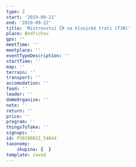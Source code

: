 ```yaml
---
type: Z
start: '2019-09-21'
end: '2019-09-22'
title: 'Mistrovství ČR na klasické trati (TJN)'
place: Bedřichov
gps: ''
meetTime: ''
meetplace: ''
eventTypeDescription: ''
startTime: ''
map: ''
terrain: ''
transport: ''
accomodation: ''
food: ''
leader: ''
doWeOrganize: ''
note: ''
return: ''
price: ''
program: ''
thingsToTake: ''
signups: ''
id: P20190921_54844
taxonomy:
    skupina: {  }
template: zavod
---
```

